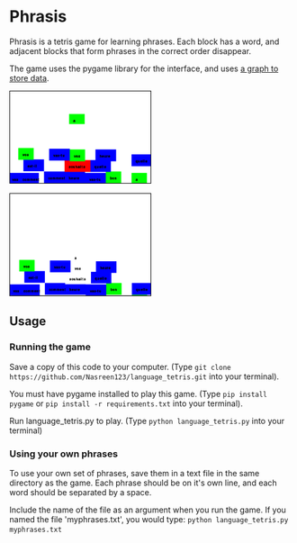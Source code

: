 # Phrasis

Phrasis is a tetris game for learning phrases.  Each block has a word, and adjacent blocks that form phrases in the correct order disappear.

The game uses the pygame library for the interface, and uses [a graph to store data](https://github.com/Nasreen123/language_tetris/blob/master/Exploring%20graph%20algorithms%20for%20storing%20game%20data.ipynb).


<img src="screenshot_falling_block.png"
alt="Screenshot of the game, with a falling block" width="250"  style="border: 1px solid black;" />

<img src="screenshot_phrase_formed.png"
alt="Screenshot of the game, as a phrase is formed" width="250" style="border: 1px solid black;" />


## Usage

### Running the game

Save a copy of this code to your computer.  (Type ```git clone https://github.com/Nasreen123/language_tetris.git``` into your terminal).

You must have pygame installed to play this game.  (Type ```pip install pygame``` or ```pip install -r requirements.txt``` into your terminal).  

Run language\_tetris.py to play.  (Type ```python language_tetris.py``` into your terminal)

### Using your own phrases

To use your own set of phrases, save them in a text file in the same directory as the game.  Each phrase should be on it's own line, and each word should be separated by a space.

Include the name of the file as an argument when you run the game.  If you named the file 'myphrases.txt', you would type:
```python language_tetris.py myphrases.txt```
